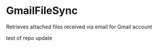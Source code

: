 # GmailFileSync
Retrieves attached files received via email for Gmail account

test of repo  update
